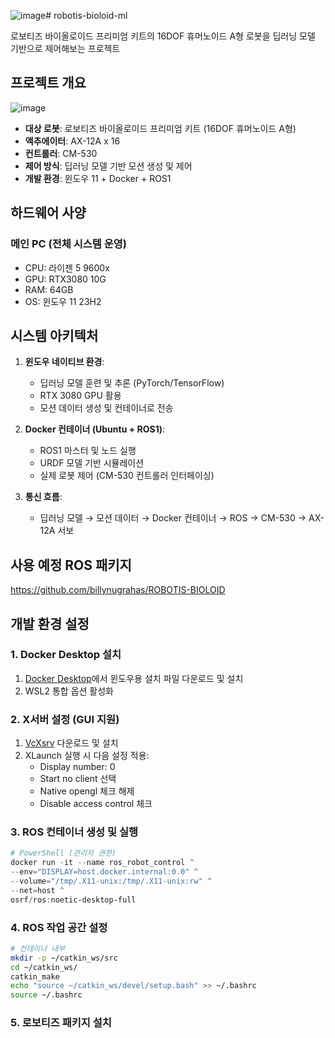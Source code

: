 ![image](https://github.com/user-attachments/assets/d85e2ba2-40c2-4487-b320-79028e181a5a)# robotis-bioloid-ml

로보티즈 바이올로이드 프리미엄 키트의 16DOF 휴머노이드 A형 로봇을 딥러닝 모델 기반으로 제어해보는 프로젝트

## 프로젝트 개요
![image](https://github.com/user-attachments/assets/275b170b-112d-46e0-bbb2-0d1ded3629bd)
- **대상 로봇**: 로보티즈 바이올로이드 프리미엄 키트 (16DOF 휴머노이드 A형)
- **액추에이터**: AX-12A x 16
- **컨트롤러**: CM-530
- **제어 방식**: 딥러닝 모델 기반 모션 생성 및 제어
- **개발 환경**: 윈도우 11 + Docker + ROS1

## 하드웨어 사양

### 메인 PC (전체 시스템 운영)
- CPU: 라이젠 5 9600x
- GPU: RTX3080 10G
- RAM: 64GB
- OS: 윈도우 11 23H2

## 시스템 아키텍처

1. **윈도우 네이티브 환경**:
   - 딥러닝 모델 훈련 및 추론 (PyTorch/TensorFlow)
   - RTX 3080 GPU 활용
   - 모션 데이터 생성 및 컨테이너로 전송

2. **Docker 컨테이너 (Ubuntu + ROS1)**:
   - ROS1 마스터 및 노드 실행
   - URDF 모델 기반 시뮬레이션
   - 실제 로봇 제어 (CM-530 컨트롤러 인터페이싱)

3. **통신 흐름**:
   - 딥러닝 모델 → 모션 데이터 → Docker 컨테이너 → ROS → CM-530 → AX-12A 서보

## 사용 예정 ROS 패키지
https://github.com/billynugrahas/ROBOTIS-BIOLOID

## 개발 환경 설정

### 1. Docker Desktop 설치

1. [Docker Desktop](https://www.docker.com/products/docker-desktop)에서 윈도우용 설치 파일 다운로드 및 설치
2. WSL2 통합 옵션 활성화

### 2. X서버 설정 (GUI 지원)

1. [VcXsrv](https://sourceforge.net/projects/vcxsrv/) 다운로드 및 설치
2. XLaunch 실행 시 다음 설정 적용:
   - Display number: 0
   - Start no client 선택
   - Native opengl 체크 해제
   - Disable access control 체크

### 3. ROS 컨테이너 생성 및 실행

```powershell
# PowerShell (관리자 권한)
docker run -it --name ros_robot_control ^
--env="DISPLAY=host.docker.internal:0.0" ^
--volume="/tmp/.X11-unix:/tmp/.X11-unix:rw" ^
--net=host ^
osrf/ros:noetic-desktop-full
```

### 4. ROS 작업 공간 설정

```bash
# 컨테이너 내부
mkdir -p ~/catkin_ws/src
cd ~/catkin_ws/
catkin_make
echo "source ~/catkin_ws/devel/setup.bash" >> ~/.bashrc
source ~/.bashrc
```

### 5. 로보티즈 패키지 설치
